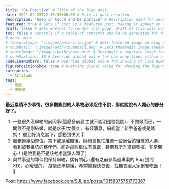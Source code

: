 ```yaml
---
title: "Be Positive" # Title of the blog post.
date: 2021-08-25T22:10:53+08:00 # Date of post creation.
description: "Keep in touch and be postive" # Description used for search engine.
featured: true # Sets if post is a featured post, making it appear on the sidebar. A featured post won't be listed on the sidebar if it's the current page
draft: false # Sets whether to render this page. Draft of true will not be rendered.
toc: false # Controls if a table of contents should be generated for first-level links automatically.
# menu: main
# featureImage: "/images/path/file.jpg" # Sets featured image on blog post.
# thumbnail: "/images/path/thumbnail.png" # Sets thumbnail image appearing inside card on homepage.
# shareImage: "/images/path/share.png" # Designate a separate image for social media sharing.
# codeMaxLines: 10 # Override global value for how many lines within a code block before auto-collapsing.
codeLineNumbers: false # Override global value for showing of line numbers within code block.
figurePositionShow: true # Override global value for showing the figure label.
categories:
  - Attitude
tags:
  - 態度
  - 正能量
---
```


**最近累積不少事情，很多觀察到的人事物必須忍住不說，那就說說令人開心的部分好了。**

<!--more-->

1. 一些很久沒聯絡的前同事(這麼多前雇主就不說明是哪幾間)，不問候而已，一問候不是剛結婚，就是求子/女很久，有好消息，紛紛當上新手爸爸或是媽媽！ 聽到好消息當下，感動到快哭 🥰
2. 服務過幾個單位，當下或是離開後，陸續會幫忙推薦一些適合該組織的人選，看到被我推坑的夥伴們，能對這些單位有貢獻，甚至有所升遷跟發揮，非常開心！(是說我是不是該考慮當獵人頭了)
3. 與共事過的夥伴們保持聯絡，偶有關心 (還有之前參與過專案的 Bug 提問 XD)，心暖暖的。
疫情逐漸趨緩，希望能趕快恢復，找機會跟大家聚餐吃飯！ 🙂


Post: https://www.facebook.com/SJLiao/posts/10158375751773367
